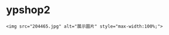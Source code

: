 # ypshop2
<!DOCTYPE html>
<html lang="zh">
<head>
    <meta charset="UTF-8">
    <meta name="viewport" content="width=device-width, initial-scale=1.0">
    <title>圖片展示</title>
    <meta property="og:image" content="https://227777_0.jpg">
    <meta property="og:image" content="https://227778_0.jpg">
    <meta property="og:title" content="WYP Shop" />
    <meta property="og:description" content="歡迎來到我的店鋪" />
</head>
<body>
 
    <img src="204465.jpg" alt="展示圖片" style="max-width:100%;">
</body>
</html>
